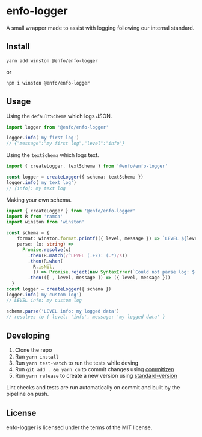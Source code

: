 # enfo-logger

A small wrapper made to assist with logging following our internal standard.

## Install
```
yarn add winston @enfo/enfo-logger
```

or

```
npm i winston @enfo/enfo-logger
```

## Usage
Using the `defaultSchema` which logs JSON.
```typescript
import logger from '@enfo/enfo-logger'

logger.info('my first log')
// {"message":"my first log","level":"info"}
```

Using the `textSchema` which logs text.
```typescript
import { createLogger, textSchema } from '@enfo/enfo-logger'

const logger = createLogger({ schema: textSchema })
logger.info('my text log')
// [info]: my text log
```

Making your own schema.
```typescript
import { createLogger } from '@enfo/enfo-logger'
import R from 'ramda'
import winston from 'winston'

const schema = {
    format: winston.format.printf(({ level, message }) => `LEVEL ${level}: ${message}`),
    parse: (x: string) =>
      Promise.resolve(x)
        .then(R.match(/^LEVEL (.+?): (.*)/s))
        .then(R.when(
          R.isNil,
          () => Promise.reject(new SyntaxError(`Could not parse log: ${x}`))))
        .then(([ , level, message ]) => ({ level, message }))
  }
const logger = createLogger({ schema })
logger.info('my custom log')
// LEVEL info: my custom log

schema.parse('LEVEL info: my logged data')
// resolves to { level: 'info', message: 'my logged data' }
```

## Developing

1. Clone the repo
1. Run `yarn install`
1. Run `yarn test-watch` to run the tests while deving
1. Run `git add . && yarn cm` to commit changes using [commitizen](https://github.com/commitizen/cz-cli)
1. Run `yarn release` to create a new version using [standard-version](https://github.com/conventional-changelog/standard-version)

Lint checks and tests are run automatically on commit and built by the pipeline on push.

## License

enfo-logger is licensed under the terms of the MIT license.
